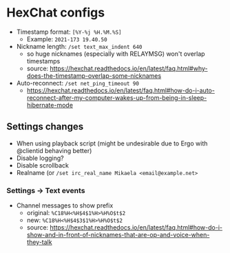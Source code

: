 # HexChat configs

* Timestamp format: `[%Y-%j %H.%M.%S]`
  * Example: `2021-173 19.40.50`
* Nickname length: `/set text_max_indent 640`
  * so huge nicknames (especially with RELAYMSG) won't overlap timestamps
  * source: https://hexchat.readthedocs.io/en/latest/faq.html#why-does-the-timestamp-overlap-some-nicknames
* Auto-reconnect: `/set net_ping_timeout 90`
  * https://hexchat.readthedocs.io/en/latest/faq.html#how-do-i-auto-reconnect-after-my-computer-wakes-up-from-being-in-sleep-hibernate-mode

## Settings changes

* When using playback script (might be undesirable due to Ergo with
  @clientid behaving better)
* Disable logging?
* Disable scrollback
* Realname (or `/set irc_real_name Mikaela <email@example.net>`

### Settings → Text events

* Channel messages to show prefix
  * original: `%C18%H<%H$4$1%H>%H%O$t$2`
  * new: `%C18%H<%H$4$3$1%H>%H%O$t$2`
  * source: https://hexchat.readthedocs.io/en/latest/faq.html#how-do-i-show-and-in-front-of-nicknames-that-are-op-and-voice-when-they-talk
